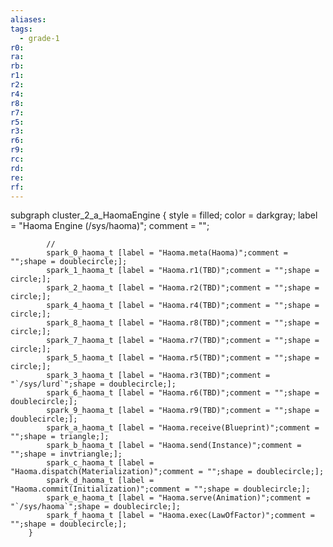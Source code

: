 ```yaml
---
aliases:
tags:
  - grade-1
r0:
ra:
rb:
r1:
r2:
r4:
r8:
r7:
r5:
r3:
r6:
r9:
rc:
rd:
re:
rf:
---
```


subgraph cluster_2_a_HaomaEngine {
            style = filled;
            color = darkgray;
            label = "Haoma Engine (/sys/haoma)";
            comment = "";

            //
            spark_0_haoma_t [label = "Haoma.meta(Haoma)";comment = "";shape = doublecircle;];
            spark_1_haoma_t [label = "Haoma.r1(TBD)";comment = "";shape = circle;];
            spark_2_haoma_t [label = "Haoma.r2(TBD)";comment = "";shape = circle;];
            spark_4_haoma_t [label = "Haoma.r4(TBD)";comment = "";shape = circle;];
            spark_8_haoma_t [label = "Haoma.r8(TBD)";comment = "";shape = circle;];
            spark_7_haoma_t [label = "Haoma.r7(TBD)";comment = "";shape = circle;];
            spark_5_haoma_t [label = "Haoma.r5(TBD)";comment = "";shape = circle;];
            spark_3_haoma_t [label = "Haoma.r3(TBD)";comment = "`/sys/lurd`";shape = doublecircle;];
            spark_6_haoma_t [label = "Haoma.r6(TBD)";comment = "";shape = doublecircle;];
            spark_9_haoma_t [label = "Haoma.r9(TBD)";comment = "";shape = doublecircle;];
            spark_a_haoma_t [label = "Haoma.receive(Blueprint)";comment = "";shape = triangle;];
            spark_b_haoma_t [label = "Haoma.send(Instance)";comment = "";shape = invtriangle;];
            spark_c_haoma_t [label = "Haoma.dispatch(Materialization)";comment = "";shape = doublecircle;];
            spark_d_haoma_t [label = "Haoma.commit(Initialization)";comment = "";shape = doublecircle;];
            spark_e_haoma_t [label = "Haoma.serve(Animation)";comment = "`/sys/haoma`";shape = doublecircle;];
            spark_f_haoma_t [label = "Haoma.exec(LawOfFactor)";comment = "";shape = doublecircle;];
        }
